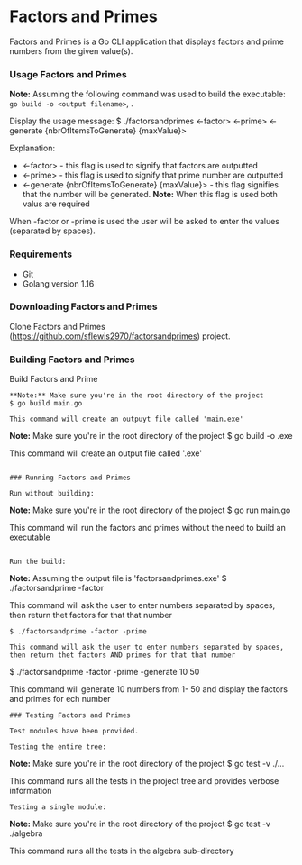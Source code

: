 # Factors and Primes
Factors and Primes is a Go CLI application that displays factors and prime numbers from the given value(s).

### Usage Factors and Primes
**Note:** Assuming the following command was used to build the executable: `go build -o <output filename>`, .

Display the usage message:
$ ./factorsandprimes <-factor> <-prime> <-generate {nbrOfItemsToGenerate} {maxValue}>

Explanation:
  * <-factor> - this flag is used to signify that factors are outputted 
  * <-prime> - this flag is used to signify that prime number are outputted
  * <-generate {nbrOfItemsToGenerate} {maxValue}> - this flag signifies that the number will be generated. **Note:** When this flag is used both valus are required

When -factor or -prime is used the user will be asked to enter the values (separated by spaces).

### Requirements

  * Git
  * Golang version 1.16

### Downloading Factors and Primes

Clone Factors and Primes (https://github.com/sflewis2970/factorsandprimes) project.

### Building Factors and Primes

Build Factors and Prime
```
**Note:** Make sure you're in the root directory of the project
$ go build main.go

This command will create an outpuyt file called 'main.exe'
```
**Note:** Make sure you're in the root directory of the project
$ go build -o <filename>.exe
  
This command will create an output file called '<filename>.exe'
```

### Running Factors and Primes

Run without building:
```
**Note:** Make sure you're in the root directory of the project
$ go run main.go

This command will run the factors and primes without the need to build an executable
```

Run the build:
```
**Note:** Assuming the output file is 'factorsandprimes.exe'
$ ./factorsandprime -factor

This command will ask the user to enter numbers separated by spaces, then return thet factors for that that number
```
$ ./factorsandprime -factor -prime

This command will ask the user to enter numbers separated by spaces, then return thet factors AND primes for that that number
```
$ ./factorsandprime -factor -prime -generate 10 50

This command will generate 10 numbers from 1- 50 and display the factors and primes for ech number
```
### Testing Factors and Primes

Test modules have been provided.

Testing the entire tree:
```
**Note:** Make sure you're in the root directory of the project
$ go test -v ./...

This command runs all the tests in the project tree and provides verbose information
```
Testing a single module:
```
**Note:** Make sure you're in the root directory of the project
$ go test -v ./algebra

This command runs all the tests in the algebra sub-directory
```
